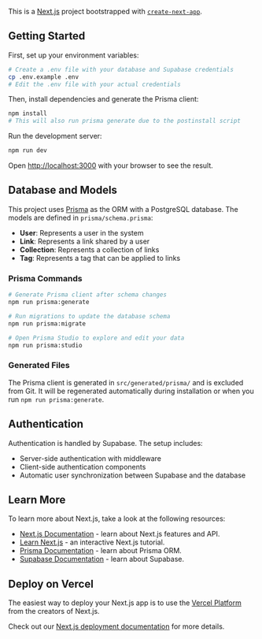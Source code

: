This is a [Next.js](https://nextjs.org) project bootstrapped with [`create-next-app`](https://nextjs.org/docs/app/api-reference/cli/create-next-app).

## Getting Started

First, set up your environment variables:

```bash
# Create a .env file with your database and Supabase credentials
cp .env.example .env
# Edit the .env file with your actual credentials
```

Then, install dependencies and generate the Prisma client:

```bash
npm install
# This will also run prisma generate due to the postinstall script
```

Run the development server:

```bash
npm run dev
```

Open [http://localhost:3000](http://localhost:3000) with your browser to see the result.

## Database and Models

This project uses [Prisma](https://www.prisma.io/) as the ORM with a PostgreSQL database. The models are defined in `prisma/schema.prisma`:

- **User**: Represents a user in the system
- **Link**: Represents a link shared by a user
- **Collection**: Represents a collection of links
- **Tag**: Represents a tag that can be applied to links

### Prisma Commands

```bash
# Generate Prisma client after schema changes
npm run prisma:generate

# Run migrations to update the database schema
npm run prisma:migrate

# Open Prisma Studio to explore and edit your data
npm run prisma:studio
```

### Generated Files

The Prisma client is generated in `src/generated/prisma/` and is excluded from Git. It will be regenerated automatically during installation or when you run `npm run prisma:generate`.

## Authentication

Authentication is handled by Supabase. The setup includes:

- Server-side authentication with middleware
- Client-side authentication components
- Automatic user synchronization between Supabase and the database

## Learn More

To learn more about Next.js, take a look at the following resources:

- [Next.js Documentation](https://nextjs.org/docs) - learn about Next.js features and API.
- [Learn Next.js](https://nextjs.org/learn) - an interactive Next.js tutorial.
- [Prisma Documentation](https://www.prisma.io/docs) - learn about Prisma ORM.
- [Supabase Documentation](https://supabase.com/docs) - learn about Supabase.

## Deploy on Vercel

The easiest way to deploy your Next.js app is to use the [Vercel Platform](https://vercel.com/new?utm_medium=default-template&filter=next.js&utm_source=create-next-app&utm_campaign=create-next-app-readme) from the creators of Next.js.

Check out our [Next.js deployment documentation](https://nextjs.org/docs/app/building-your-application/deploying) for more details.
